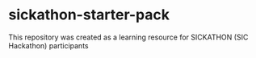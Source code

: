 # sickathon-starter-pack
This repository was created as a learning resource for SICKATHON (SIC Hackathon) participants

